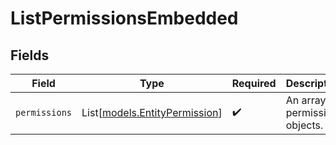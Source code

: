 # ListPermissionsEmbedded


## Fields

| Field                                                          | Type                                                           | Required                                                       | Description                                                    |
| -------------------------------------------------------------- | -------------------------------------------------------------- | -------------------------------------------------------------- | -------------------------------------------------------------- |
| `permissions`                                                  | List[[models.EntityPermission](../models/entitypermission.md)] | :heavy_check_mark:                                             | An array of permission objects.                                |